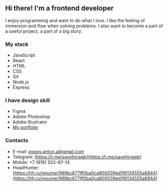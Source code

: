 ## Hi there! I'm a frontend developer

I enjoy programming and want to do what I love. I like the feeling of immersion and flow when solving problems. I also want to become a part of a useful project, a part of a big story.

### My stack
- JavaScript
- React
- HTML
- CSS
- Git
- Node.js
- Express

### I have design skill
- Figma
- Adobe Photoshop
- Adobe Illustrator
- [My portfolio](https://www.behance.net/antonbbbro) 

### Contacts
- E-mail: popov.anton.a@gmail.com
- Telegram: [https://t.me/saveforweb](https://t.me/saveforweb)
- Mobile: +7 (916) 502-87-14
- HeadHunter: [https://hh.ru/resume/989bc677ff0ba0ca800039ed1f6134555a6844](https://hh.ru/resume/989bc677ff0ba0ca800039ed1f6134555a6844)

<!--
**saveforweb/saveforweb** is a ✨ _special_ ✨ repository because its `README.md` (this file) appears on your GitHub profile.

Here are some ideas to get you started:

- 🔭 I’m currently working on ...
- 🌱 I’m currently learning ...
- 👯 I’m looking to collaborate on ...
- 🤔 I’m looking for help with ...
- 💬 Ask me about ...
- 📫 How to reach me: ...
- 😄 Pronouns: ...
- ⚡ Fun fact: ...
-->
